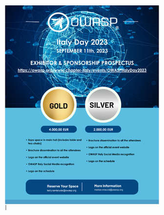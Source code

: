 
<img src="https://github.com/OWASP/www-chapter-italy/blob/master/assets/images/2023%20OWASP%20Italy%20Day%20Sponsorship.pdf"/>|

